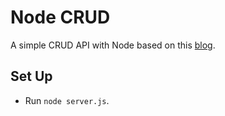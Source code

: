 # Node CRUD

A simple CRUD API with Node based on this [blog](https://zellwk.com/blog/crud-express-mongodb/).

## Set Up

- Run `node server.js`.
